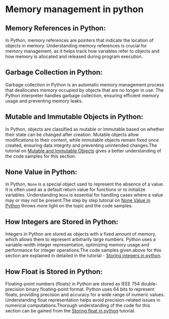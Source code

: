 # Memory management in python

## Memory References in Python:
In Python, memory references are pointers that indicate the location of objects in memory. Understanding memory references is crucial for memory management, as it helps track how variables refer to objects and how memory is allocated and released during program execution.

## Garbage Collection in Python:
Garbage collection in Python is an automatic memory management process that deallocates memory occupied by objects that are no longer in use. The Python interpreter handles garbage collection, ensuring efficient memory usage and preventing memory leaks.

## Mutable and Immutable Objects in Python:
In Python, objects are classified as mutable or immutable based on whether their state can be changed after creation. Mutable objects allow modifications to their content, while immutable objects remain fixed once created, ensuring data integrity and preventing unintended changes.The tutorial on <a href="https://www.kolledge.com/python/tutorial/mutable-and-immutable-objects-in-python">Mutable and Immutable Objects</a> gives a better understanding of the code samples for this section.


## None Value in Python:
In Python, `None` is a special object used to represent the absence of a value. It is often used as a default return value for functions or to initialize variables. Understanding `None` is essential for handling cases where a value may or may not be present.The step by step tutorial on <a href="https://www.kolledge.com/python/tutorial/none-value-in-python">None Value in Python</a> throws more light on the topic and the code samples.


## How Integers are Stored in Python:
Integers in Python are stored as objects with a fixed amount of memory, which allows them to represent arbitrarily large numbers. Python uses a variable-width integer representation, optimizing memory usage and performance for integer operations.The code samples given above for this section are explained in detailed in the tutorial - <a href="https://www.kolledge.com/python/tutorial/how-integers-are-stored-in-python">Storing integers in python</a>.


## How Float is Stored in Python:
Floating-point numbers (floats) in Python are stored as IEEE 754 double-precision binary floating-point format. Python uses 64 bits to represent floats, providing precision and accuracy for a wide range of numeric values. Understanding float representation helps avoid precision-related issues in numerical computations.Thorough understanding of the code for this section can be gained from the <a href="https://www.kolledge.com/python/tutorial/how-float-is-stored-in-python">Storing float in python</a> tutorial.
